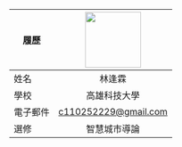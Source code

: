 |      履歷        |<img src="https://avatars.githubusercontent.com/u/22648375?v=4" width=100 height=100/>|
| ---------------- |:-----------------------------:|
| 姓名             | 林逢霖                  |
| 學校             | 高雄科技大學                  |
| 電子郵件         | c110252229@gmail.com        |
| 選修             | 智慧城市導論                  |
